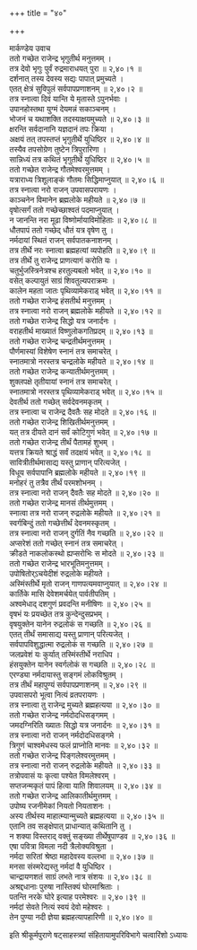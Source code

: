 +++
title = "४०"

+++

मार्कण्डेय उवाच  
ततो गच्छेत राजेन्द्र भृगुतीर्थ मनुत्तमम् ।  
तत्र देवो भृगुः पुर्वं रुद्रमाराधयत् पुरा ॥ २,४०।१ ॥  
दर्शनात् तस्य देवस्य सद्यः पापात् प्रमुच्यते ।  
एतत् क्षेत्रं सुविपुलं सर्वपापप्रणाशनम् ॥ २,४०।२ ॥  
तत्र स्नात्वा दिवं यान्ति ये मृतास्ते ऽपुनर्भवाः ।  
उपानहोस्तथा युग्मं देयमन्नं सकाञ्चनम् ।  
भोजनं च यथाशक्ति तदस्याक्षयमुच्यते ॥ २,४०।३ ॥  
क्षरन्ति सर्वदानानि यज्ञदानं तपः क्रिया ।  
अक्षयं तत् तपस्तप्तं भृगुतीर्थे युधिष्ठिर ॥ २,४०।४ ॥  
तस्यैव तपसोग्रेण तुष्टेन त्रिपुरारिणा ।  
सान्निध्यं तत्र कथितं भृगुतीर्थे युधिष्ठिर ॥ २,४०।५ ॥  
ततो गच्छेत राजेन्द्र गौतमेश्वरमुत्तमम् ।  
यत्राराध्य त्रिशूलाङ्कं गौतमः सिद्धिमाप्नुयात् ॥ २,४०।६ ॥  
तत्र स्नात्वा नरो राजन् उपवासपरायणः ।  
काञ्चनेन विमानेन ब्रह्मलोके महीयते ॥ २,४०।७ ॥  
वृषोत्सर्गं ततो गच्छेच्छाश्वतं पदमाप्नुयात् ।  
न जानन्ति नरा मूढा विष्णोर्मायाविमोहिताः ॥ २,४०।८ ॥  
धौतपापं ततो गच्छेद् धौतं यत्र वृषेण तु ।  
नर्मदायां स्थितं राजन् सर्वपातकनाशनम् ।  
तत्र तीर्थे नरः स्नात्वा ब्रह्महत्यां व्यपोहति ॥ २,४०।९ ॥  
तत्र तीर्थे तु राजेन्द्र प्राणत्यागं करोति यः ।  
चतुर्भुजस्त्रिनेत्रश्च हरतुल्यबलो भवेत् ॥ २,४०।१० ॥  
वसेत् कल्पायुतं साग्रं शिवतुल्यपराक्रमः ।  
कालेन महता जातः पृथिव्यामेकराड् भवेत् ॥ २,४०।११ ॥  
ततो गच्छेत राजेन्द्र हंसतीर्थ मनुत्तमम् ।  
तत्र स्नात्वा नरो राजन् ब्रह्मलोके महीयते ॥ २,४०।१२ ॥  
ततो गच्छेत राजेन्द्र सिद्धो यत्र जनार्दनः ।  
वराहतीर्थ माख्यातं विष्णुलोकगतिप्रदम् ॥ २,४०।१३ ॥  
ततो गच्छेत राजेन्द्र चन्द्रतीर्थमनुत्तमम् ।  
पौर्णमास्यां विशेषेण स्नानं तत्र समाचरेत् ।  
स्नातमात्रो नरस्तत्र चन्द्रलोके महीयते ॥ २,४०।१४ ॥  
ततो गच्छेत राजेन्द्र कन्यातीर्थमनुत्तमम् ।  
शुक्लपक्षे तृतीयायां स्नानं तत्र समाचरेत् ।  
स्नातमात्रो नरस्तत्र पृथिव्यामेकराड् भवेत् ॥ २,४०।१५ ॥  
देवतीर्थ ततो गच्छेत् सर्वदेवनमकृतम् ।  
तत्र स्नात्वा च राजेन्द्र दैवतैः सह मोदते ॥ २,४०।१६ ॥  
ततो गच्छेत राजेन्द्र शिखितीर्थमनुत्तमम् ।  
यत् तत्र दीयते दानं सर्वं कोटिगुणं भवेत् ॥ २,४०।१७ ॥  
ततो गच्छेत राजेन्द्र तीर्थं पैतामहं शुभम् ।  
यत्तत्र क्रियते श्राद्धं सर्वं तदक्षयं भवेत् ॥ २,४०।१८ ॥  
सावित्रीतीर्थमासाद्य यस्तु प्राणान् परित्यजेत् ।  
विधूय सर्वपापानि ब्रह्मलोके महीयते ॥ २,४०।१९ ॥  
मनोहरं तु तत्रैव तीर्थं परमशोभनम् ।  
तत्र स्नात्वा नरो राजन् दैवतैः सह मोदते ॥ २,४०।२० ॥  
ततो गच्छेत राजेन्द्र मानसं तीर्थमुत्तमम् ।  
स्नात्वा तत्र नरो राजन् रुद्रलोके महीयते ॥ २,४०।२१ ॥  
स्वर्गबिन्दुं ततो गच्छेत्तीर्थं देवनमस्कृतम् ।  
तत्र स्नात्वा नरो राजन् दुर्गतिं नैव गच्छति ॥ २,४०।२२ ॥  
अप्सरेशं ततो गच्छेत् स्नानं तत्र समाचरेत् ।  
क्रीडते नाकलोकस्थो ह्यप्सरोभिः स मोदते ॥ २,४०।२३ ॥  
ततो गच्छेत राजेन्द्र भारभूतिमनुत्तमम् ।  
उपोषितोर्ऽचयेदीशं रुद्रलोके महीयते ।  
अस्मिंस्तीर्थे मृतो राजन् गाणपत्यमवाप्नुयात् ॥ २,४०।२४ ॥  
कार्तिके मासि देवेशमर्चयेत् पार्वतीपतिम् ।  
अश्वमेधाद् दशगुणं प्रवदन्ति मनीषिणः ॥ २,४०।२५ ॥  
वृषभं यः प्रयच्छेत तत्र कुन्देन्दुसप्रभम् ।  
वृषयुक्तेन यानेन रुद्रलोकं स गच्छति ॥ २,४०।२६ ॥  
एतत् तीर्थं समासाद्य यस्तु प्राणान् परित्यजेत् ।  
सर्वपापविशुद्धात्मा रुद्रलोकं स गच्छति ॥ २,४०।२७ ॥  
जलप्रवेशं यः कुर्यात् तस्मिंस्तीर्थे नराधिप ।  
हंसयुक्तेन यानेन स्वर्गलोकं स गच्छति ॥ २,४०।२८ ॥  
एरण्ड्या नर्मदायास्तु सङ्गमं लोकविश्रुतम् ।  
तत्र तीर्थं महापुण्यं सर्वपापप्रणाशनम् ॥ २,४०।२९ ॥  
उपवासपरो भूत्वा नित्यं व्रतपरायणः ।  
तत्र स्नात्वा तु राजेन्द्र मुच्यते ब्रह्महत्यया ॥ २,४०।३० ॥  
ततो गच्छेत राजेन्द्र नर्मदोदधिसङ्गमम् ।  
जमदग्निरिति ख्यातः सिद्धो यत्र जनार्दनः ॥ २,४०।३१ ॥  
तत्र स्नात्वा नरो राजन् नर्मदोदधिसङ्गमे ।  
त्रिगुणं चाश्वमेधस्य फलं प्राप्नोति मानवः ॥ २,४०।३२ ॥  
ततो गच्छेत राजेन्द्र पिङ्गलेश्वरमुत्तमम् ।  
तत्र स्नात्वा नरो राजन् रुद्रलोके महीयते ॥ २,४०।३३ ॥  
तत्रोपवासं यः कृत्वा पश्येत विमलेश्वरम् ।  
सप्तजन्मकृतं पापं हित्वा याति शिवालयम् ॥ २,४०।३४ ॥  
ततो गच्छेत राजेन्द्र आलिकातीर्थमुत्तमम् ।  
उपोष्य रजनीमेकां नियतो नियताशनः ।  
अस्य तीर्थस्य माहात्म्यान्मुच्यते ब्रह्महत्यया ॥ २,४०।३५ ॥  
एतानि तव सङ्क्षेपात् प्राधान्यात् कथितानि तु ।  
न शक्या विस्तराद् वक्तुं सङ्ख्या तीर्थेषुपाण्डव ॥ २,४०।३६ ॥  
एषा पवित्रा विमला नदी त्रैलोक्यविश्रुता ।  
नर्मदा सरितां श्रेष्ठा महादेवस्य वल्लभा ॥ २,४०।३७ ॥  
मनसा संस्मरेद्यस्तु नर्मदां वै युधिष्ठिर ।  
चान्द्रायणशतं साग्रं लभते नात्र संशयः ॥ २,४०।३८ ॥  
अश्रद्दधानाः पुरुषा नास्तिक्यं घोरमाश्रिताः ।  
पतन्ति नरके घोरे इत्याह परमेश्वरः ॥ २,४०।३९ ॥  
नर्मदां सेवते नित्यं स्वयं देवो महेश्वरः ।  
तेन पुण्या नदी ज्ञेया ब्रह्महत्यापहारिणी ॥ २,४०।४० ॥  
    
इति श्रीकूर्मपुराणे षट्साहस्त्र्यां संहितायामुपरिविभागे चत्वारिंशो ऽध्यायः  
    